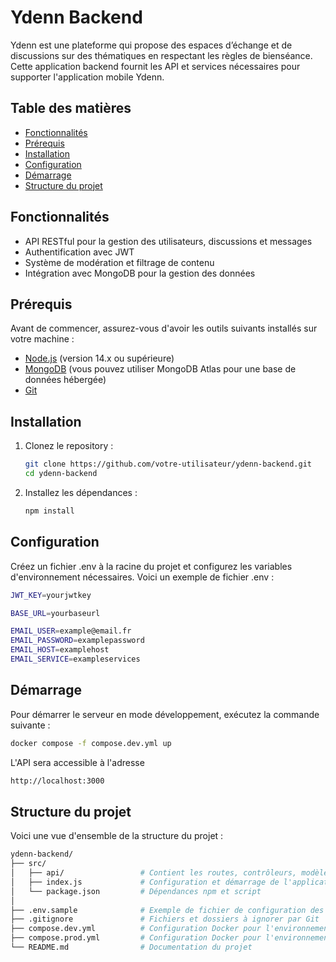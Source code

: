 # Ydenn Backend

Ydenn est une plateforme qui propose des espaces d’échange et de discussions sur des thématiques en respectant les règles de bienséance. Cette application backend fournit les API et services nécessaires pour supporter l'application mobile Ydenn.

## Table des matières

- [Fonctionnalités](#fonctionnalités)
- [Prérequis](#prérequis)
- [Installation](#installation)
- [Configuration](#configuration)
- [Démarrage](#démarrage)
- [Structure du projet](#structure-du-projet)

## Fonctionnalités

- API RESTful pour la gestion des utilisateurs, discussions et messages
- Authentification avec JWT
- Système de modération et filtrage de contenu
- Intégration avec MongoDB pour la gestion des données

## Prérequis

Avant de commencer, assurez-vous d'avoir les outils suivants installés sur votre machine :

- [Node.js](https://nodejs.org/) (version 14.x ou supérieure)
- [MongoDB](https://www.mongodb.com/) (vous pouvez utiliser MongoDB Atlas pour une base de données hébergée)
- [Git](https://git-scm.com/)

## Installation

1. Clonez le repository :

   ```bash
   git clone https://github.com/votre-utilisateur/ydenn-backend.git
   cd ydenn-backend
   ```

2. Installez les dépendances :

   ```bash
   npm install
   ```

## Configuration

Créez un fichier .env à la racine du projet et configurez les variables d'environnement nécessaires.
Voici un exemple de fichier .env :

```bash
JWT_KEY=yourjwtkey

BASE_URL=yourbaseurl

EMAIL_USER=example@email.fr
EMAIL_PASSWORD=examplepassword
EMAIL_HOST=examplehost
EMAIL_SERVICE=exampleservices
```

## Démarrage

Pour démarrer le serveur en mode développement, exécutez la commande suivante :

```bash
docker compose -f compose.dev.yml up
```

L'API sera accessible à l'adresse

```bash
http://localhost:3000
```

## Structure du projet

Voici une vue d'ensemble de la structure du projet :

```bash
ydenn-backend/
├── src/
│   ├── api/                 # Contient les routes, contrôleurs, modèles et middleware pour l'API
│   ├── index.js             # Configuration et démarrage de l'application Express
│   └── package.json         # Dépendances npm et script
│
├── .env.sample              # Exemple de fichier de configuration des variables d'environnement
├── .gitignore               # Fichiers et dossiers à ignorer par Git
├── compose.dev.yml          # Configuration Docker pour l'environnement de développement
├── compose.prod.yml         # Configuration Docker pour l'environnement de production
└── README.md                # Documentation du projet
```

